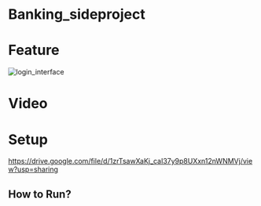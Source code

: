 
# Banking_sideproject




# Feature






![login_interface](https://github.com/BoscoChu/Banking_sideproject/assets/133321529/5346fbfc-3992-42ea-8950-f3277fc3c578)


# Video



          






# Setup
https://drive.google.com/file/d/1zrTsawXaKj_caI37y9p8UXxn12nWNMVj/view?usp=sharing


## How to Run?





